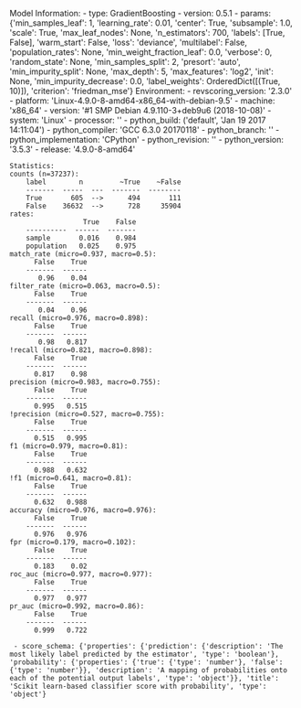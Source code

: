 Model Information:
	 - type: GradientBoosting
	 - version: 0.5.1
	 - params: {'min_samples_leaf': 1, 'learning_rate': 0.01, 'center': True, 'subsample': 1.0, 'scale': True, 'max_leaf_nodes': None, 'n_estimators': 700, 'labels': [True, False], 'warm_start': False, 'loss': 'deviance', 'multilabel': False, 'population_rates': None, 'min_weight_fraction_leaf': 0.0, 'verbose': 0, 'random_state': None, 'min_samples_split': 2, 'presort': 'auto', 'min_impurity_split': None, 'max_depth': 5, 'max_features': 'log2', 'init': None, 'min_impurity_decrease': 0.0, 'label_weights': OrderedDict([(True, 10)]), 'criterion': 'friedman_mse'}
	Environment:
	 - revscoring_version: '2.3.0'
	 - platform: 'Linux-4.9.0-8-amd64-x86_64-with-debian-9.5'
	 - machine: 'x86_64'
	 - version: '#1 SMP Debian 4.9.110-3+deb9u6 (2018-10-08)'
	 - system: 'Linux'
	 - processor: ''
	 - python_build: ('default', 'Jan 19 2017 14:11:04')
	 - python_compiler: 'GCC 6.3.0 20170118'
	 - python_branch: ''
	 - python_implementation: 'CPython'
	 - python_revision: ''
	 - python_version: '3.5.3'
	 - release: '4.9.0-8-amd64'
	
	Statistics:
	counts (n=37237):
		label        n         ~True    ~False
		-------  -----  ---  -------  --------
		True       605  -->      494       111
		False    36632  -->      728     35904
	rates:
		              True    False
		----------  ------  -------
		sample       0.016    0.984
		population   0.025    0.975
	match_rate (micro=0.937, macro=0.5):
		  False    True
		-------  ------
		   0.96    0.04
	filter_rate (micro=0.063, macro=0.5):
		  False    True
		-------  ------
		   0.04    0.96
	recall (micro=0.976, macro=0.898):
		  False    True
		-------  ------
		   0.98   0.817
	!recall (micro=0.821, macro=0.898):
		  False    True
		-------  ------
		  0.817    0.98
	precision (micro=0.983, macro=0.755):
		  False    True
		-------  ------
		  0.995   0.515
	!precision (micro=0.527, macro=0.755):
		  False    True
		-------  ------
		  0.515   0.995
	f1 (micro=0.979, macro=0.81):
		  False    True
		-------  ------
		  0.988   0.632
	!f1 (micro=0.641, macro=0.81):
		  False    True
		-------  ------
		  0.632   0.988
	accuracy (micro=0.976, macro=0.976):
		  False    True
		-------  ------
		  0.976   0.976
	fpr (micro=0.179, macro=0.102):
		  False    True
		-------  ------
		  0.183    0.02
	roc_auc (micro=0.977, macro=0.977):
		  False    True
		-------  ------
		  0.977   0.977
	pr_auc (micro=0.992, macro=0.86):
		  False    True
		-------  ------
		  0.999   0.722
	
	 - score_schema: {'properties': {'prediction': {'description': 'The most likely label predicted by the estimator', 'type': 'boolean'}, 'probability': {'properties': {'true': {'type': 'number'}, 'false': {'type': 'number'}}, 'description': 'A mapping of probabilities onto each of the potential output labels', 'type': 'object'}}, 'title': 'Scikit learn-based classifier score with probability', 'type': 'object'}

